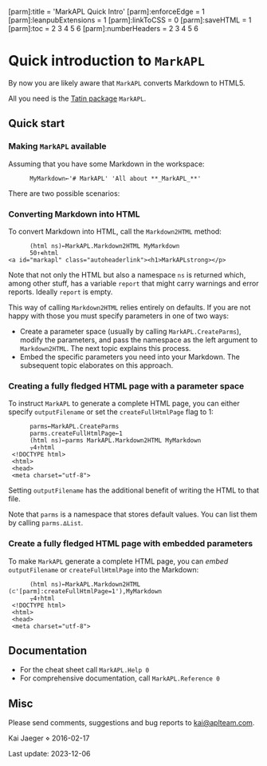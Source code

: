 [parm]:title             = 'MarkAPL Quick Intro'
[parm]:enforceEdge       = 1
[parm]:leanpubExtensions = 1
[parm]:linkToCSS         = 0
[parm]:saveHTML          = 1
[parm]:toc               = 2 3 4 5 6
[parm]:numberHeaders     = 2 3 4 5 6




Quick introduction to `MarkAPL`
=============================

By now you are likely aware that `MarkAPL` converts Markdown to HTML5.

All you need is the [Tatin package](https://tatin.dev "Link to the principal Tatin registry") `MarkAPL`.


Quick start
----------

### Making `MarkAPL` available


Assuming that you have some Markdown in the workspace:

~~~
      MyMarkdown←'# MarkAPL' 'All about **_MarkAPL_**'
~~~

There are two possible scenarios:


### Converting Markdown into HTML

To convert Markdown into HTML, call the `Markdown2HTML` method:

~~~
      (html ns)←MarkAPL.Markdown2HTML MyMarkdown
      50↑∊html
<a id="markapl" class="autoheaderlink"><h1>MarkAPLstrong></p>
~~~

Note that not only the HTML but also a namespace `ns` is returned which, among other stuff, has a variable `report` that might carry warnings and error reports. Ideally `report` is empty.

This way of calling `Markdown2HTML` relies entirely on defaults. If you are not happy with those you must specify parameters in one of two ways:

* Create a parameter space (usually by calling `MarkAPL.CreateParms`), modify the parameters, and pass the namespace as the left argument to `Markdown2HTML`. The next topic explains this process.
* Embed the specific parameters you need into your Markdown. The subsequent topic elaborates on this approach.


### Creating a fully fledged HTML page with a parameter space

To instruct `MarkAPL` to generate a complete HTML page, you can either specify `outputFilename` or set the `createFullHtmlPage` flag to 1:

~~~
      parms←MarkAPL.CreateParms
      parms.createFullHtmlPage←1
      (html ns)←parms MarkAPL.Markdown2HTML MyMarkdown
      ⍪4↑html
 <!DOCTYPE html>        
 <html>                 
 <head>                 
 <meta charset="utf-8"> 
~~~

Setting `outputFilename` has the additional benefit of writing the HTML to that file. 

Note that `parms` is a namespace that stores default values. You can list them by calling `parms.∆List`.


### Create a fully fledged HTML page with embedded parameters

To make `MarkAPL` generate a complete HTML page, you can _embed_ `outputFilename` or `createFullHtmlPage` into the Markdown:

~~~
      (html ns)←MarkAPL.Markdown2HTML (⊂'[parm]:createFullHtmlPage=1'),MyMarkdown
      ⍪4↑html
 <!DOCTYPE html>        
 <html>                 
 <head>                 
 <meta charset="utf-8"> 
~~~


Documentation
------------

* For the cheat sheet call `MarkAPL.Help 0`
* For comprehensive documentation, call `MarkAPL.Reference 0`


Misc
----

Please send comments, suggestions and bug reports to kai@aplteam.com.   

Kai Jaeger ⋄ 2016-02-17

Last update: 2023-12-06

